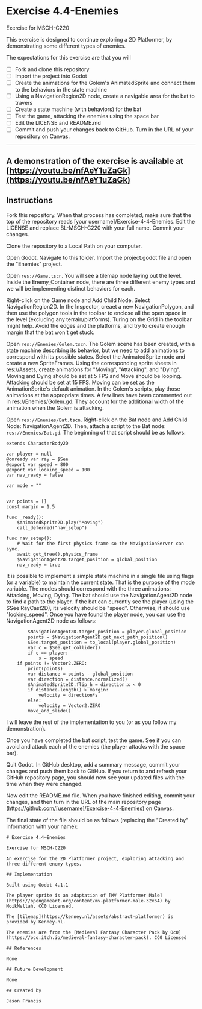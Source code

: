 # Exercise 4.4-Enemies

Exercise for MSCH-C220

This exercise is designed to continue exploring a 2D Platformer, by demonstrating some different types of enemies.

The expectations for this exercise are that you will

 - [ ] Fork and clone this repository
 - [ ] Import the project into Godot
 - [ ] Create the animations for the Golem's AnimatedSprite and connect them to the behaviors in the state machine
 - [ ] Using a NavigationRegion2D node, create a navigable area for the bat to travers
 - [ ] Create a state machine (with behaviors) for the bat
 - [ ] Test the game, attacking the enemies using the space bar
 - [ ] Edit the LICENSE and README.md
 - [ ] Commit and push your changes back to GitHub. Turn in the URL of your repository on Canvas.
---
A demonstration of the exercise is available at [https://youtu.be/nfAeY1uZaGk](https://youtu.be/nfAeY1uZaGk)
---
## Instructions

Fork this repository. When that process has completed, make sure that the top of the repository reads [your username]/Exercise-4-4-Enemies. Edit the LICENSE and replace BL-MSCH-C220 with your full name. Commit your changes.

Clone the repository to a Local Path on your computer.

Open Godot. Navigate to this folder. Import the project.godot file and open the "Enemies" project.

Open `res://Game.tscn`. You will see a tilemap node laying out the level. Inside the Enemy_Container node, there are three different enemy types and we will be implementing distinct behaviors for each.

Right-click on the Game node and Add Child Node. Select NavigationRegion2D. In the Inspector, creaet a new NavigationPolygon, and then use the polygon tools in the toolbar to enclose all the open space in the level (excluding any terrain/platforms). Turing on the Grid in the toolbar might help. Avoid the edges and the platforms, and try to create enough margin that the bat won't get stuck.

Open `res://Enemies/Golem.tscn`. The Golem scene has been created, with a state machine describing its behavior, but we need to add animations to correspond with its possible states. Select the AnimatedSprite node and create a new SpriteFrames. Using the corresponding sprite sheets in res://Assets, create animations for "Moving", "Attacking", and "Dying". Moving and Dying should be set at 5 FPS and Move should be looping. Attacking should be set at 15 FPS. Moving can be set as the AnimationSprite's default animation. In the Golem's scripts, play those animations at the appropriate times. A few lines have been commented out in res://Enemies/Golem.gd. They account for the additional width of the animation when the Golem is attacking.

Open `res://Enemies/Bat.tscn`. Right-click on the Bat node and Add Child Node: NavigationAgent2D. Then, attach a script to the Bat node: `res://Enemies/Bat.gd`. The beginning of that script should be as follows:
```
extends CharacterBody2D

var player = null
@onready var ray = $See
@export var speed = 800
@export var looking_speed = 100
var nav_ready = false

var mode = ""


var points = []
const margin = 1.5

func _ready():
	$AnimatedSprite2D.play("Moving")
	call_deferred("nav_setup")

func nav_setup():
	# Wait for the first physics frame so the NavigationServer can sync.
	await get_tree().physics_frame
	$NavigationAgent2D.target_position = global_position
	nav_ready = true
```

It is possible to implement a simple state machine in a single file using flags (or a variable) to maintain the current state. That is the purpose of the mode variable. The modes should correspond with the three animations: Attacking, Moving, Dying. The bat should use the NavigationAgent2D node to find a path to the player. If the bat can currently see the player (using the $See RayCast2D), its velocity should be "speed". Otherwise, it should use "looking_speed". Once you have found the player node, you can use the NavigationAgent2D node as follows:
```
		$NavigationAgent2D.target_position = player.global_position
		points = $NavigationAgent2D.get_next_path_position()
		$See.target_position = to_local(player.global_position)
		var c = $See.get_collider()
		if c == player:
			s = speed
	if points != Vector2.ZERO:
		print(points)
		var distance = points - global_position
		var direction = distance.normalized()
		$AnimatedSprite2D.flip_h = direction.x < 0
		if distance.length() > margin:
			velocity = direction*s
		else:
			velocity = Vector2.ZERO
		move_and_slide()
```

I will leave the rest of the implementation to you (or as you follow my demonstration).

Once you have completed the bat script, test the game. See if you can avoid and attack each of the enemies (the player attacks with the space bar).

Quit Godot. In GitHub desktop, add a summary message, commit your changes and push them back to GitHub. If you return to and refresh your GitHub repository page, you should now see your updated files with the time when they were changed.

Now edit the README.md file. When you have finished editing, commit your changes, and then turn in the URL of the main repository page (https://github.com/[username]/Exercise-4-4-Enemies) on Canvas.

The final state of the file should be as follows (replacing the "Created by" information with your name):

```
# Exercise 4.4—Enemies

Exercise for MSCH-C220

An exercise for the 2D Platformer project, exploring attacking and three different enemy types.

## Implementation

Built using Godot 4.1.1

The player sprite is an adaptation of [MV Platformer Male](https://opengameart.org/content/mv-platformer-male-32x64) by MoikMellah. CC0 Licensed.

The [tilemap](https://kenney.nl/assets/abstract-platformer) is provided by Kenney.nl.

The enemies are from the [Medieval Fantasy Character Pack by OcO](https://oco.itch.io/medieval-fantasy-character-pack). CC0 Licensed

## References

None

## Future Development

None

## Created by 

Jason Francis
```
